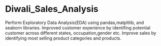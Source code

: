 # Diwali_Sales_Analysis
Perform Exploratory Data Analysis(EDA) using pandas,matpltlib, and seaborn libraries.
Improved customer experience by identifing potential customer across different states, occupation,gender etc.
Improve sales by identifying most selling product categories and products.
